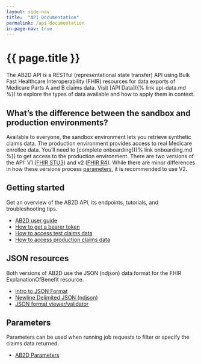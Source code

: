 ```yaml
---
layout: side-nav
title:  "API Documentation"
permalink: /api-documentation
in-page-nav: true
---
```


# {{ page.title }}

The AB2D API is a RESTful (representational state transfer) API using Bulk Fast Healthcare Interoperability (FHIR) resources for data exports of Medicare Parts A and B claims data. Visit [API Data]({% link api-data.md %}) to explore the types of data available and how to apply them in context.


## What’s the difference between the sandbox and production environments?

Available to everyone, the sandbox environment lets you retrieve synthetic claims data. The production environment provides access to real Medicare enrollee data. You’ll need to [complete onboarding]({% link onboarding.md %}) to get access to the production environment. There are two versions of the API: V1 ([FHIR STU3](https://api.ab2d.cms.gov/api/v1/fhir)) and v2 ([FHIR R4](https://api.ab2d.cms.gov/api/v2/fhir)). While there are minor differences in how these versions process [parameters](http://link.to.parameters.docsubpage), it is recommended to use V2.

## Getting started

Get an overview of the AB2D API, its endpoints, tutorials, and troubleshooting tips.

- [AB2D user guide](https://docs.google.com/document/d/118joSvh7lsresXSR8Bs2f2CIvDglbfyGBkgwef3RGzM/edit?usp=sharing)
- [How to get a bearer token](https://docs.google.com/document/d/1tYsg4ajj093fOtadzkfcm-FXPsBv8UeNqYL3MjwmJLI/edit?usp=sharing)
- [How to access test claims data](https://docs.google.com/document/d/19gV19BHBqGVezAcpNAm90DlVYlXKZSoW3Tvg4N9Bkq8/edit?usp=sharing)
- [How to access production claims data](https://docs.google.com/document/d/1aerA_DVxZd3sYY0Em5MlcewNtRrhULhU1YBwbz9WcG4/edit?usp=sharing)

## JSON resources

Both versions of AB2D use the JSON (ndjson) data format for the FHIR ExplanationOfBenefit resource.

- [Intro to JSON Format](http://json.org/)
- [Newline Delimited JSON (ndjson)](http://ndjson.org/)
- [JSON format viewer/validator](https://jsonlint.com/)

## Parameters

Parameters can be used when running job requests to filter or specify the claims data returned.

- [AB2D Parameters](https://docs.google.com/document/d/1TeFmFgHBEkgfPg6KeTR3jkfpWWQkfcHVduPZlxmQsQc/edit?usp=sharing)
